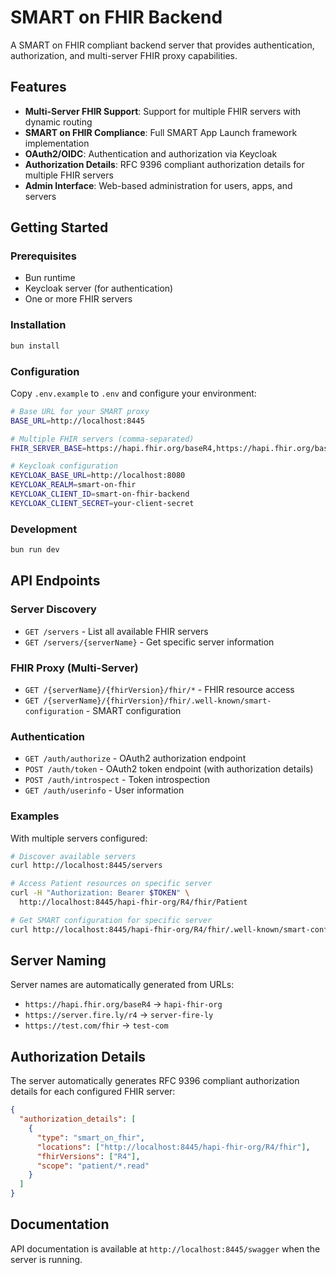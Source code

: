 # SMART on FHIR Backend

A SMART on FHIR compliant backend server that provides authentication, authorization, and multi-server FHIR proxy capabilities.

## Features

- **Multi-Server FHIR Support**: Support for multiple FHIR servers with dynamic routing
- **SMART on FHIR Compliance**: Full SMART App Launch framework implementation
- **OAuth2/OIDC**: Authentication and authorization via Keycloak
- **Authorization Details**: RFC 9396 compliant authorization details for multiple FHIR servers
- **Admin Interface**: Web-based administration for users, apps, and servers

## Getting Started

### Prerequisites
- Bun runtime
- Keycloak server (for authentication)
- One or more FHIR servers

### Installation
```bash
bun install
```

### Configuration
Copy `.env.example` to `.env` and configure your environment:

```bash
# Base URL for your SMART proxy
BASE_URL=http://localhost:8445

# Multiple FHIR servers (comma-separated)
FHIR_SERVER_BASE=https://hapi.fhir.org/baseR4,https://hapi.fhir.org/baseSTU3

# Keycloak configuration
KEYCLOAK_BASE_URL=http://localhost:8080
KEYCLOAK_REALM=smart-on-fhir
KEYCLOAK_CLIENT_ID=smart-on-fhir-backend
KEYCLOAK_CLIENT_SECRET=your-client-secret
```

### Development
```bash
bun run dev
```

## API Endpoints

### Server Discovery
- `GET /servers` - List all available FHIR servers
- `GET /servers/{serverName}` - Get specific server information

### FHIR Proxy (Multi-Server)
- `GET /{serverName}/{fhirVersion}/fhir/*` - FHIR resource access
- `GET /{serverName}/{fhirVersion}/fhir/.well-known/smart-configuration` - SMART configuration

### Authentication
- `GET /auth/authorize` - OAuth2 authorization endpoint
- `POST /auth/token` - OAuth2 token endpoint (with authorization details)
- `POST /auth/introspect` - Token introspection
- `GET /auth/userinfo` - User information

### Examples

With multiple servers configured:
```bash
# Discover available servers
curl http://localhost:8445/servers

# Access Patient resources on specific server
curl -H "Authorization: Bearer $TOKEN" \
  http://localhost:8445/hapi-fhir-org/R4/fhir/Patient

# Get SMART configuration for specific server
curl http://localhost:8445/hapi-fhir-org/R4/fhir/.well-known/smart-configuration
```

## Server Naming

Server names are automatically generated from URLs:
- `https://hapi.fhir.org/baseR4` → `hapi-fhir-org`
- `https://server.fire.ly/r4` → `server-fire-ly`
- `https://test.com/fhir` → `test-com`

## Authorization Details

The server automatically generates RFC 9396 compliant authorization details for each configured FHIR server:

```json
{
  "authorization_details": [
    {
      "type": "smart_on_fhir",
      "locations": ["http://localhost:8445/hapi-fhir-org/R4/fhir"],
      "fhirVersions": ["R4"],
      "scope": "patient/*.read"
    }
  ]
}
```

## Documentation

API documentation is available at `http://localhost:8445/swagger` when the server is running.
